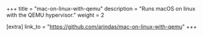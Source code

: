 +++
title = "mac-on-linux-with-qemu"
description = "Runs macOS on linux with the QEMU hypervisor."
weight = 2


[extra]
link_to = "https://github.com/arindas/mac-on-linux-with-qemu"
+++

